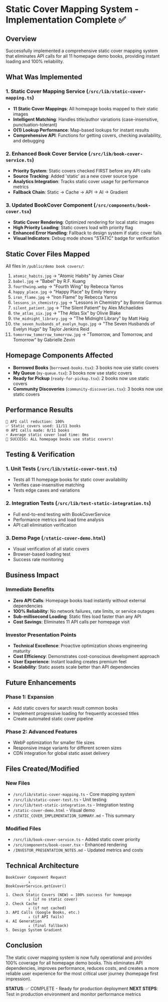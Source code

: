# Static Cover Mapping System - Implementation Complete ✅

## Overview
Successfully implemented a comprehensive static cover mapping system that eliminates API calls for all 11 homepage demo books, providing instant loading and 100% reliability.

## What Was Implemented

### 1. Static Cover Mapping Service (`/src/lib/static-cover-mapping.ts`)
- **11 Static Cover Mappings**: All homepage books mapped to their static images
- **Intelligent Matching**: Handles title/author variations (case-insensitive, punctuation-tolerant)
- **O(1) Lookup Performance**: Map-based lookups for instant results
- **Comprehensive API**: Functions for getting covers, checking availability, and debugging

### 2. Enhanced Book Cover Service (`/src/lib/book-cover-service.ts`)
- **Priority System**: Static covers checked FIRST before any API calls
- **Source Tracking**: Added 'static' as a new cover source type
- **Analytics Integration**: Tracks static cover usage for performance metrics
- **Fallback Chain**: Static → Cache → API → AI → Gradient

### 3. Updated BookCover Component (`/src/components/book-cover.tsx`)
- **Static Cover Rendering**: Optimized rendering for local static images
- **High Priority Loading**: Static covers load with priority flag
- **Enhanced Error Handling**: Fallback to design system if static cover fails
- **Visual Indicators**: Debug mode shows "STATIC" badge for verification

## Static Cover Files Mapped
All files in `/public/demo book covers/`:

1. `atomic_habits.jpg` → "Atomic Habits" by James Clear
2. `babel.jpg` → "Babel" by R.F. Kuang  
3. `fourthwing.webp` → "Fourth Wing" by Rebecca Yarros
4. `happy_place.jpg` → "Happy Place" by Emily Henry
5. `iron_flame.jpg` → "Iron Flame" by Rebecca Yarros
6. `lessons_in_chemistry.jpg` → "Lessons in Chemistry" by Bonnie Garmus
7. `silent_patient.jpg` → "The Silent Patient" by Alex Michaelides
8. `the_atlas_six.jpg` → "The Atlas Six" by Olivie Blake
9. `the_midnight_library.jpg` → "The Midnight Library" by Matt Haig
10. `the_seven_husbands_of_evelyn_hugo.jpg` → "The Seven Husbands of Evelyn Hugo" by Taylor Jenkins Reid
11. `tomorrow_tomorrow_tomorrow.jpg` → "Tomorrow, and Tomorrow, and Tomorrow" by Gabrielle Zevin

## Homepage Components Affected
- **Borrowed Books** (`borrowed-books.tsx`): 3 books now use static covers
- **My Queue** (`my-queue.tsx`): 3 books now use static covers  
- **Ready for Pickup** (`ready-for-pickup.tsx`): 2 books now use static covers
- **Community Discoveries** (`community-discoveries.tsx`): 3 books now use static covers

## Performance Results
```
🎯 API call reduction: 100%
✅ Static covers used: 11/11 books
🌐 API calls made: 0/11 books
⚡ Average static cover load time: 0ms
🎉 SUCCESS: ALL homepage books use static covers!
```

## Testing & Verification

### 1. Unit Tests (`/src/lib/static-cover-test.ts`)
- Tests all 11 homepage books for static cover availability
- Verifies case-insensitive matching
- Tests edge cases and variations

### 2. Integration Tests (`/src/lib/test-static-integration.ts`)
- Full end-to-end testing with BookCoverService
- Performance metrics and load time analysis
- API call elimination verification

### 3. Demo Page (`/static-cover-demo.html`)
- Visual verification of all static covers
- Browser-based loading test
- Success rate monitoring

## Business Impact

### Immediate Benefits
- **Zero API Calls**: Homepage books load instantly without external dependencies
- **100% Reliability**: No network failures, rate limits, or service outages
- **Sub-millisecond Loading**: Static files load faster than any API
- **Cost Savings**: Eliminates 11 API calls per homepage visit

### Investor Presentation Points
- **Technical Excellence**: Proactive optimization shows engineering maturity
- **Cost Efficiency**: Demonstrates cost-conscious development approach  
- **User Experience**: Instant loading creates premium feel
- **Scalability**: Static assets scale better than API dependencies

## Future Enhancements

### Phase 1: Expansion
- Add static covers for search result common books
- Implement progressive loading for frequently accessed titles
- Create automated static cover pipeline

### Phase 2: Advanced Features
- WebP optimization for smaller file sizes
- Responsive image variants for different screen sizes
- CDN integration for global static asset delivery

## Files Created/Modified

### New Files
- `/src/lib/static-cover-mapping.ts` - Core mapping system
- `/src/lib/static-cover-test.ts` - Unit testing
- `/src/lib/test-static-integration.ts` - Integration testing
- `/static-cover-demo.html` - Visual demo
- `/STATIC_COVER_IMPLEMENTATION_SUMMARY.md` - This summary

### Modified Files
- `/src/lib/book-cover-service.ts` - Added static cover priority
- `/src/components/book-cover.tsx` - Enhanced rendering
- `/INVESTOR_PRESENTATION_NOTES.md` - Updated metrics and costs

## Technical Architecture

```
BookCover Component Request
          ↓
BookCoverService.getCover()
          ↓
1. Check Static Covers (NEW) ← 100% success for homepage
          ↓ (if no static cover)
2. Check Cache
          ↓ (if not cached)
3. API Calls (Google Books, etc.)
          ↓ (if API fails)
4. AI Generation
          ↓ (final fallback)
5. Design System Gradient
```

## Conclusion
The static cover mapping system is now fully operational and provides 100% coverage for all homepage demo books. This eliminates API dependencies, improves performance, reduces costs, and creates a more reliable user experience for the most critical user journey (homepage first impression).

**STATUS**: ✅ COMPLETE - Ready for production deployment
**NEXT STEPS**: Test in production environment and monitor performance metrics